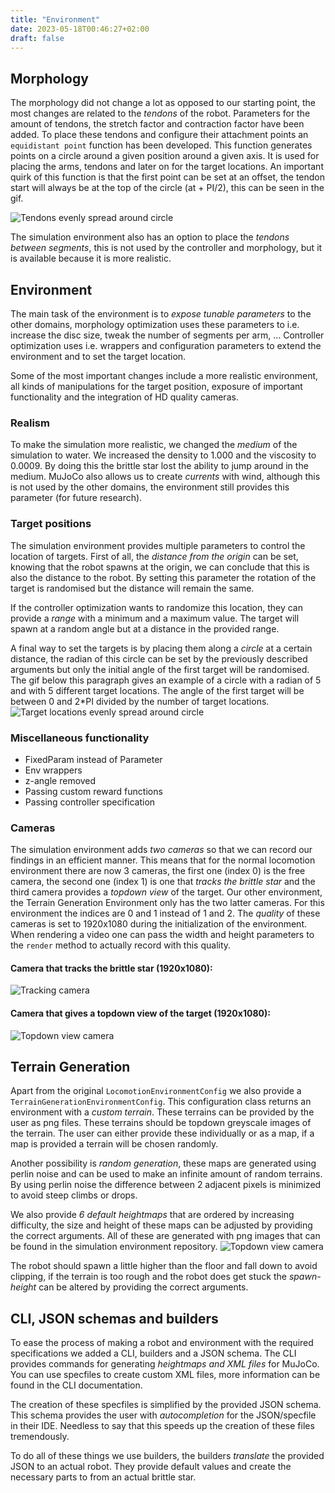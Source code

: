 ```yaml
---
title: "Environment"
date: 2023-05-18T00:46:27+02:00
draft: false
---
```

## Morphology
The morphology did not change a lot as opposed to our starting point, 
the most changes are related to the *tendons* of the robot. 
Parameters for the amount of tendons, the stretch factor and contraction factor have been added.
To place these tendons and configure their attachment points an `equidistant point` function has been developed.
This function generates points on a circle around a given position around a given axis.
It is used for placing the arms, tendons and later on for the target locations. 
An important quirk of this function is that the first point can be set at an offset, 
the tendon start will always be at the top of the circle (at + PI/2), this can be seen in the gif.

![Tendons evenly spread around circle](/images/tendon.gif)

The simulation environment also has an option to place the *tendons between segments*,
this is not used by the controller and morphology, but it is available because it is more realistic.
## Environment

The main task of the environment is to *expose tunable parameters* to the other domains, 
morphology optimization uses these parameters to i.e. increase the disc size, tweak the number of segments per arm, ...
Controller optimization uses i.e. wrappers and configuration parameters to extend the environment and to set the target location.

Some of the most important changes include a more realistic environment, all kinds of manipulations for the target position,
exposure of important functionality and the integration of HD quality cameras.

### Realism
To make the simulation more realistic, we changed the *medium* of the simulation to water.
We increased the density to 1.000 and the viscosity to 0.0009. 
By doing this the brittle star lost the ability to jump around in the medium.
MuJoCo also allows us to create *currents* with wind, although this is not used by the other domains, the environment still provides this parameter (for future research).

### Target positions
The simulation environment provides multiple parameters to control the location of targets.
First of all, the *distance from the origin* can be set, knowing that the robot spawns at the origin, we can conclude that this is also the distance to the robot.
By setting this parameter the rotation of the target is randomised but the distance will remain the same.

If the controller optimization wants to randomize this location, they can provide a *range* with a minimum and a maximum value.
The target will spawn at a random angle but at a distance in the provided range.

A final way to set the targets is by placing them along a *circle* at a certain distance, 
the radian of this circle can be set by the previously described arguments but only the initial angle of the first target will be randomised.
The gif below this paragraph gives an example of a circle with a radian of 5 and with 5 different target locations.
The angle of the first target will be between 0 and 2*PI divided by the number of target locations.
![Target locations evenly spread around circle](/images/pos.gif)

### Miscellaneous functionality

- FixedParam instead of Parameter
- Env wrappers
- z-angle removed
- Passing custom reward functions
- Passing controller specification

### Cameras 
The simulation environment adds *two cameras* so that we can record our findings in an efficient manner.
This means that for the normal locomotion environment there are now 3 cameras, 
the first one (index 0) is the free camera, the second one (index 1) is one that *tracks the brittle star* 
and the third camera provides a *topdown view* of the target. 
Our other environment, the Terrain Generation Environment only has the two latter cameras. 
For this environment the indices are 0 and 1 instead of 1 and 2.
The *quality* of these cameras is set to 1920x1080 during the initialization of the environment.
When rendering a video one can pass the width and height parameters to the `render` method to actually record with this quality.

#### Camera that tracks the brittle star (1920x1080):
![Tracking camera](/images/camera1.png)

#### Camera that gives a topdown view of the target (1920x1080):
![Topdown view camera](/images/camera2.png)

## Terrain Generation
Apart from the original `LocomotionEnvironmentConfig` we also provide a `TerrainGenerationEnvironmentConfig`.
This configuration class returns an environment with a *custom terrain*. 
These terrains can be provided by the user as png files. These terrains should be topdown greyscale images of the terrain.
The user can either provide these individually or as a map, if a map is provided a terrain will be chosen randomly.

Another possibility is *random generation*, these maps are generated using perlin noise and can be used to make an infinite amount of random terrains.
By using perlin noise the difference between 2 adjacent pixels is minimized to avoid steep climbs or drops.

We also provide *6 default heightmaps* that are ordered by increasing difficulty, 
the size and height of these maps can be adjusted by providing the correct arguments.
All of these are generated with png images that can be found in the simulation environment repository.
![Topdown view camera](/images/all-levels-trans.png)

The robot should spawn a little higher than the floor and fall down to avoid clipping, 
if the terrain is too rough and the robot does get stuck the *spawn-height* can be altered by providing the correct arguments.

## CLI, JSON schemas and builders
To ease the process of making a robot and environment with the required specifications we added a CLI, builders and a JSON schema.
The CLI provides commands for generating *heightmaps and XML files* for MuJoCo.
You can use specfiles to create custom XML files, more information can be found in the CLI documentation.

The creation of these specfiles is simplified by the provided JSON schema.
This schema provides the user with *autocompletion* for the JSON/specfile in their IDE.
Needless to say that this speeds up the creation of these files tremendously.

To do all of these things we use builders, the builders *translate* the provided JSON to an actual robot.
They provide default values and create the necessary parts to from an actual brittle star.

